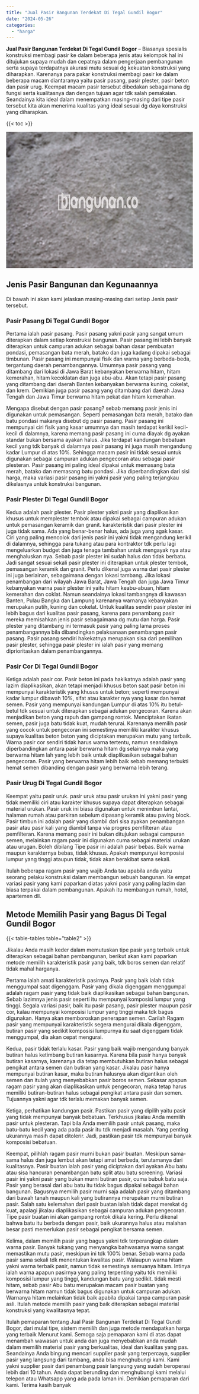 ```yaml
---
title: "Jual Pasir Bangunan Terdekat Di Tegal Gundil Bogor"
date: "2024-05-26"
categories: 
  - "harga"
---
```


**Jual Pasir Bangunan Terdekat Di Tegal Gundil Bogor** – Biasanya spesialis konstruksi membagi pasir ke dalam beberapa jenis atau kelompok hal ini ditujukan supaya mudah dan cepatnya dalam pengerjaan pembangunan serta supaya terdapatnya akurasi mutu sesuai dg kekuatan konstruksi yang diharapkan. Karenanya para pakar konstruksi membagi pasir ke dalam beberapa macam diantaranya yaitu pasir pasang, pasir plester, pasir beton dan pasir urug. Keempat macam pasir tersebut dibedakan sebagaimana dg fungsi serta kualitasnya dan dengan tujuan agar tdk salah pemakaian. Seandainya kita ideal dalam menempatkan masing-masing dari tipe pasir tersebut kita akan menerima kualitas yang ideal sesuai dg daya konstruksi yang diharapkan.

{{< toc >}}

![Jual Pasir Bangunan Terdekat Di Tegal Gundil Bogor](/images/jual-pasir-bangunan-20.png)

## Jenis Pasir Bangunan dan Kegunaannya

Di bawah ini akan kami jelaskan masing-masing dari setiap Jenis pasir tersebut.

### Pasir Pasang Di Tegal Gundil Bogor

Pertama ialah pasir pasang. Pasir pasang yakni pasir yang sangat umum diterapkan dalam setiap konstruksi bangunan. Pasir pasang ini lebih banyak diterapkan untuk campuran adukan sebagai bahan dasar pembuatan pondasi, pemasangan bata merah, batako dan juga kadang dipakai sebagai timbunan. Pasir pasang ini mempunyai fisik dan warna yang berbeda-beda, tergantung daerah penambangannya. Umumnya pasir pasang yang ditambang dari lokasi di Jawa Barat kebanyakan berwarna hitam, hitam kemerahan, hitam kecoklatan dan juga abu-abu. Akan tetapi pasir pasang yang ditambang dari daerah Banten kebanyakan berwarna kuning, cokelat, dan krem. Demikian juga pasir pasang yang ditambang dari daerah Jawa Tengah dan Jawa Timur berwarna hitam pekat dan hitam kemerahan.

Mengapa disebut dengan pasir pasang? sebab memang pasir jenis ini digunakan untuk pemasangan. Seperti pemasangan bata merah, batako dan batu pondasi makanya disebut dg pasir pasang. Pasir pasang ini mempunyai ciri fisik yang kasar umumnya dan masih terdapat kerikil kecil-kecil di dalamnya, karena memang pasir pasang ini cuma diayak dg ayakan standar bukan bersama ayakan halus. Jika terdapat kandungan bebatuan kecil yang tdk banyak di dalamnya pasir pasang ini juga masih mengandung kadar Lumpur di atas 10%. Sehingga macam pasir ini tidak sesuai untuk digunakan sebagai campuran adukan pengecoran atau sebagai pasir plesteran. Pasir pasang ini paling ideal dipakai untuk memasang bata merah, batako dan memasang batu pondasi. Jika diperbandingkan dari sisi harga, maka variasi pasir pasang ini yakni pasir yang paling terjangkau dikelasnya untuk konstruksi bangunan.

### Pasir Plester Di Tegal Gundil Bogor

Kedua adalah pasir plester. Pasir plester yakni pasir yang diaplikasikan khusus untuk memplester tembok atau dipakai sebagai campuran adukan untuk pemasangan keramik dan granit. karakteristik dari pasir plester ini juga tidak sama. Ada yang benar-benar halus, ada juga yang agak kasar. Ciri yang paling mencolok dari jenis pasir ini yakni tidak mengandung kerikil di dalamnya, sehingga para tukang atau para kontraktor tdk perlu lagi mengeluarkan budget dan juga tenaga tambahan untuk mengayak nya atau menghaluskan nya. Sebab pasir plester ini sudah halus dan tidak berbatu. Jadi sangat sesuai sekali pasir plester ini diterapkan untuk plester tembok, pemasangan keramik dan granit. Perlu dikenal juga warna dari pasir plester ini juga berlainan, sebagaimana dengan lokasi tambang. Jika lokasi penambangan dari wilayah Jawa Barat, Jawa Tengah dan juga Jawa Timur kebanyakan warna pasir plester ini yaitu hitam keabu-abuan, hitam kemerahan dan coklat. Namun seandainya lokasi tambangnya di kawasan Banten, Pulau Bangka dan Lampung karenanya warnanya kebanyakan merupakan putih, kuning dan cokelat. Untuk kualitas sendiri pasir plester ini lebih bagus dari kualitas pasir pasang, karena para penambang pasir mereka memisahkan jenis pasir sebagaimana dg mutu dan harga. Pasir plester yang ditambang ini termasuk pasir yang paling lama proses penambangannya bila dibandingkan pelaksanaan penambangan pasir pasang. Pasir pasang sendiri hakekatnya merupakan sisa dari pemilihan pasir plester, sehingga pasir plester ini ialah pasir yang memang diprioritaskan dalam penambangannya.

### Pasir Cor Di Tegal Gundil Bogor

Ketiga adalah pasir cor. Pasir beton ini pada hakikatnya adalah pasir yang lazim diaplikasikan, akan tetapi menjadi khusus beton saat pasir beton ini mempunyai karakteristik yang khusus untuk beton; seperti mempunyai kadar lumpur dibawah 10%, sifat atau karakter nya yang kasar dan hemat semen. Pasir yang mempunyai kandungan Lumpur di atas 10% itu betul-betul tdk sesuai untuk diterapkan sebagai adukan pengecoran. Karena akan menjadikan beton yang rapuh dan gampang rontok. Menciptakan ikatan semen, pasir juga batu tidak kuat, mudah terurai. Karenanya memilih pasir yang cocok untuk pengecoran ini semestinya memiliki karakter khusus supaya kualitas beton beton yang diciptakan merupakan mutu yang terbaik. Warna pasir cor sendiri tidak harus warna tertentu, namun seandainya diperbandingkan antara pasir berwarna hitam dg selainnya maka yang berwarna hitam lah yang lebih baik untuk diaplikasikan sebagai bahan pengecoran. Pasir yang berwarna hitam lebih baik sebab memang terbukti hemat semen dibanding dengan pasir yang berwarna lebih terang.

### Pasir Urug Di Tegal Gundil Bogor

Keempat yaitu pasir uruk. pasir uruk atau pasir urukan ini yakni pasir yang tidak memiliki ciri atau karakter khusus supaya dapat diterapkan sebagai material urukan. Pasir uruk ini biasa digunakan untuk menimbun lantai, halaman rumah atau parkiran sebelum dipasang keramik atau paving block. Pasir timbun ini adalah pasir yang diambil dari sisa ayakan penambangan pasir atau pasir kali yang diambil tanpa via progres pemfilteran atau pemfilteran. Karena memang pasir ini bukan ditujukan sebagai campuran semen, melainkan ragam pasir ini digunakan cuma sebagai material urukan atau urugan. Boleh dibilang Tipe pasir ini adalah pasir bebas. Baik warna maupun karakternya bebas, tidak khusus. Apakah mempunyai komposisi lumpur yang tinggi ataupun tidak, tidak akan berakibat sama sekali.

Itulah beberapa ragam pasir yang wajib Anda tau apabila anda yaitu seorang pelaku konstruksi dalam membangun sebuah bangunan. Ke empat variasi pasir yang kami paparkan diatas yakni pasir yang paling lazim dan biasa terpakai dalam pembangunan. Apakah itu membangun rumah, hotel, apartemen dll.

## Metode Memilih Pasir yang Bagus Di Tegal Gundil Bogor

{{< table-tables table="table2" >}}

Jikalau Anda masih keder dalam memutuskan tipe pasir yang terbaik untuk diterapkan sebagai bahan pembangunan, berikut akan kami paparkan metode memilih karakteristik pasir yang baik, tdk boros semen dan relatif tidak mahal harganya.

Pertama ialah amati karakteristik pasirnya. Pasir yang baik ialah tidak menggumpal saat digenggam. Pasir yang dikala digenggam menggumpal adalah ragam pasir yang tidak baik diaplikasikan sebagai bahan bangunan. Sebab lazimnya jenis pasir seperti itu mempunyai komposisi lumpur yang tinggi. Segala variasi pasir, baik itu pasir pasang, pasir plester maupun pasir cor, kalau mempunyai komposisi lumpur yang tinggi maka tdk bagus digunakan. Hanya akan memboroskan penerapan semen. Carilah Ragam pasir yang mempunyai karakteristik segera mengurai dikala digenggam, butiran pasir yang sedikit komposisi lumpurnya itu saat digenggam tidak menggumpal, dia akan cepat mengurai.

Kedua, pasir tidak terlalu kasar. Pasir yang baik wajib mengandung banyak butiran halus ketimbang butiran kasarnya. Karena bila pasir hanya banyak butiran kasarnya, karenanya dia tetap membutuhkan butiran halus sebagai pengikat antara semen dan butiran yang kasar. Jikalau pasir hanya mempunyai butiran kasar, maka butiran halusnya akan digantikan oleh semen dan itulah yang menyebabkan pasir boros semen. Sekasar apapun ragam pasir yang akan diaplikasikan untuk pengecoran, maka tetap harus memiliki butiran-butiran halus sebagai pengikat antara pasir dan semen. Tujuannya yakni agar tdk terlalu memakan banyak semen.

Ketiga, perhatikan kandungan pasir. Pastikan pasir yang dipilih yaitu pasir yang tidak mempunyai banyak bebatuan. Terkhusus jikalau Anda memilih pasir untuk plesteran. Tapi bila Anda memilih pasir untuk pasang, maka batu-batu kecil yang ada pada pasir itu tdk menjadi masalah. Yang penting ukurannya masih dapat ditolerir. Jadi, pastikan pasir tdk mempunyai banyak komposisi bebatuan.

Keempat, pilihlah ragam pasir murni bukan pasir buatan. Meskipun sama-sama halus dan juga lembut akan tetapi amat berbeda, terutamanya dari kualitasnya. Pasir buatan ialah pasir yang diciptakan dari ayakan Abu batu atau sisa hancuran penambangan batu split atau batu screening. Variasi pasir ini yakni pasir yang bukan murni butiran pasir, cuma bubuk batu saja. Pasir yang berasal dari abu batu itu tidak bagus dipakai sebagai bahan bangunan. Bagusnya memilih pasir murni saja adalah pasir yang ditambang dari bawah tanah maupun kali yang butirannya merupakan murni butiran pasir. Salah satu kelemahan dari pasir buatan ialah tidak dapat merekat dg kuat, apalagi jikalau diaplikasikan sebagai campuran adukan pengecoran. Tipe pasir buatan ini akan gampang rontok dikala kering. Perlu dikenal bahwa batu itu berbeda dengan pasir, baik ukurannya halus atau malahan besar pasti memerlukan pasir sebagai pengikat bersama semen.

Kelima, dalam memilih pasir yang bagus yakni tdk terperangkap dalam warna pasir. Banyak tukang yang menyangka bahwasanya warna sangat memastikan mutu pasir, meskipun ini tdk 100% benar. Sebab warna pada pasir sama sekali tdk menentukan kwalitas pasir. Walaupun warna hitam yakni warna terbaik pasir, namun tidak semestinya semuanya hitam. Intinya ialah warna apapun pasirnya yang paling terpenting yaitu tdk memiliki komposisi lumpur yang tinggi, kandungan batu yang sedikit. tidak mesti hitam, sebab pasir Abu batu merupakan macam pasir buatan yang berwarna hitam namun tidak bagus digunakan untuk campuran adukan. Warnanya hitam melainkan tidak baik apabila dipakai tanpa campuran pasir asli. Itulah metode memilih pasir yang baik diterapkan sebagai material konstruksi yang kwalitasnya tepat.

Itulah pemaparan tentang Jual Pasir Bangunan Terdekat Di Tegal Gundil Bogor, dari mulai tipe, sistem memilih dan juga metode mendapatkan harga yang terbaik Menurut kami. Semoga saja pemaparan kami di atas dapat menambah wawasan untuk anda dan juga menyebabkan anda mudah dalam memilih material pasir yang berkualitas, ideal dan kualitas yang pas. Seandainya Anda bingung mencari supplier pasir yang terpercaya, supplier pasir yang langsung dari tambang, anda bisa menghubungi kami. Kami yakni supplier pasir dari penambang pasir langsung yang sudah beroperasi lebih dari 10 tahun. Anda dapat berunding dan menghubungi kami melalui telepon atau Whatsapp yang ada pada laman ini. Demikian pemaparan dari kami. Terima kasih banyak
